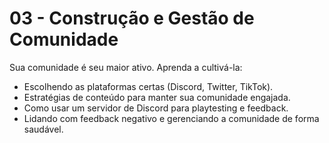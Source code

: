 # 03 - Construção e Gestão de Comunidade

Sua comunidade é seu maior ativo. Aprenda a cultivá-la:
- Escolhendo as plataformas certas (Discord, Twitter, TikTok).
- Estratégias de conteúdo para manter sua comunidade engajada.
- Como usar um servidor de Discord para playtesting e feedback.
- Lidando com feedback negativo e gerenciando a comunidade de forma saudável.
